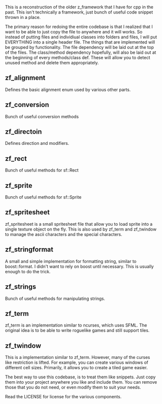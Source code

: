 This is a reconstruction of the older z\_framework that I have for cpp in the past.
This isn't technically a framework, just bunch of useful code snippet thrown in a place.

The primary reason for redoing the entire codebase is that I realized that I want to be able to just copy the file to anywhere and it will works.
So instead of putting files and individiual classes into folders and files, I will put EVERYTHING into a single header file.
The things that are implemented will be grouped by functionality.
The file dependency will be laid out at the top of the files.
The class/method dependency hopefully, will also be laid out at the beginning of every methods/class def.
These will allow you to detect unused method and delete them appropriately.
       
## zf\_alignment
Defines the basic alignment enum used by various other parts.

## zf\_conversion
Bunch of useful conversion methods 

## zf\_directoin
Defines direction and modifiers.

## zf\_rect
Bunch of useful methods for sf::Rect

## zf\_sprite
Bunch of useful methods for sf::Sprite

## zf\_spritesheet
zf\_spritesheet is a small spritesheet file that allow you to load sprite into a single texture object on the fly.
This is also used by zf\_term and zf\_twindow to manage the ascii characters and the special characters.

## zf\_stringformat
A small and simple implementation for formatting string, similar to boost::format.
I didn't want to rely on boost until necessary. This is usually enough to do the trick.

## zf\_strings
Bunch of useful methods for manipulating strings.

## zf\_term 
zf\_term is an implementation similar to ncurses, which uses SFML. 
The original idea is to be able to write roguelike games and still support tiles.

## zf\_twindow
This is a implementation similar to zf\_term. However, many of the curses like restriction is lifted.
For example, you can create various windows of different cell sizes.
Primarily, it allows you to create a tiled game easier.


The best way to use this codebase, is to treat them like snippets.
Just copy them into your project anywhere you like and include them.
You can remove those that you do not need, or even modify them to suit your needs.

Read the LICENSE for license for the various components.
